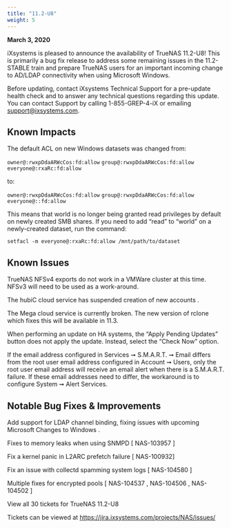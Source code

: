 ```yaml
---
title: "11.2-U8"
weight: 5
---
```


**March 3, 2020**

iXsystems is pleased to announce the availability of TrueNAS 11.2-U8! This is primarily a bug fix release to address some remaining issues in the 11.2-STABLE train and prepare TrueNAS users for an important incoming change to AD/LDAP connectivity when using Microsoft Windows.

Before updating, contact iXsystems Technical Support for a pre-update health check and to answer any technical questions regarding this update. You can contact Support by calling 1-855-GREP-4-iX or emailing support@ixsystems.com.

## Known Impacts

The default ACL on new Windows datasets was changed from:

`owner@:rwxpDdaARWcCos:fd:allow`
`group@:rwxpDdaARWcCos:fd:allow`
`everyone@:rxaRc:fd:allow`

to:

`owner@:rwxpDdaARWcCos:fd:allow`
`group@:rwxpDdaARWcCos:fd:allow`
`everyone@::fd:allow`

This means that world is no longer being granted read privileges by default on newly created SMB shares. If you need to add “read” to “world” on a newly-created dataset, run the command:

`setfacl -m everyone@:rxaRc:fd:allow /mnt/path/to/dataset`

## Known Issues

TrueNAS NFSv4 exports do not work in a VMWare cluster at this time. NFSv3 will need to be used as a work-around.

The hubiC cloud service has suspended creation of new accounts .

The Mega cloud service is currently broken. The new version of rclone which fixes this will be available in 11.3.

When performing an update on HA systems, the “Apply Pending Updates” button does not apply the update. Instead, select the “Check Now” option.

If the email address configured in Services ➞ S.M.A.R.T. ➞ Email differs from the root user email address configured in Account ➞ Users, only the root user email address will receive an email alert when there is a S.M.A.R.T. failure. If these email addresses need to differ, the workaround is to configure System ➞ Alert Services.

## Notable Bug Fixes & Improvements

Add support for LDAP channel binding, fixing issues with upcoming Microsoft Changes to Windows .

Fixes to memory leaks when using SNMPD [ NAS-103957 ]

Fix a kernel panic in L2ARC prefetch failure [ NAS-100932]

Fix an issue with collectd spamming system logs [ NAS-104580 ]

Multiple fixes for encrypted pools [ NAS-104537 , NAS-104506 , NAS-104502 ]

View all 30 tickets for TrueNAS 11.2-U8

Tickets can be viewed at https://jira.ixsystems.com/projects/NAS/issues/
